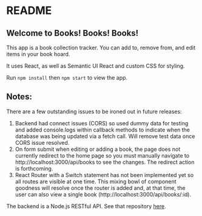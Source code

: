 # README

Welcome to Books! Books! Books!
-------
This app is a book collection tracker. You can add to, remove from, and edit items in your book hoard.

It uses React, as well as Semantic UI React and custom CSS for styling.

Run `npm install` then `npm start` to view the app.

Notes:
------
There are a few outstanding issues to be ironed out in future releases:
 1) Backend had connect issues (CORS) so used dummy data for testing and added console.logs within callback methods to indicate when the database was being updated via a fetch call. Will remove test data once CORS issue resolved.
 2) On form submit when editing or adding a book, the page does not currently redirect to the home page so you must manually navigate to http://localhost:3000/api/books to see the changes. The redirect action is forthcoming.
 3) React Router with a Switch statement has not been implemented yet so all routes are visible at one time. This mixing bowl of component goodness will resolve once the router is added and, at that time, the user can also view a single book (http://localhost:3000/api/books/:id).

The backend is a Node.js RESTful API. See that repository [here](https://github.com/koberlander/book-app).
